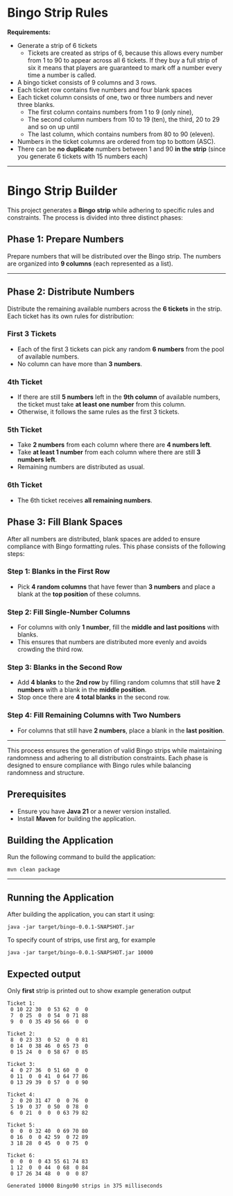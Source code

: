 # **Bingo Strip Rules**
**Requirements:**

* Generate a strip of 6 tickets
   - Tickets are created as strips of 6, because this allows every number from 1 to 90 to appear across all 6 tickets. If they buy a full strip of six it means that players are guaranteed to mark off a number every time a number is called.
* A bingo ticket consists of 9 columns and 3 rows.
* Each ticket row contains five numbers and four blank spaces
* Each ticket column consists of one, two or three numbers and never three blanks.
   - The first column contains numbers from 1 to 9 (only nine),
   - The second column numbers from 10 to 19 (ten), the third, 20 to 29 and so on up until
   - The last column, which contains numbers from 80 to 90 (eleven).
* Numbers in the ticket columns are ordered from top to bottom (ASC).
* There can be **no duplicate** numbers between 1 and 90 **in the strip** (since you generate 6 tickets with 15 numbers each)
---

# Bingo Strip Builder

This project generates a **Bingo strip** while adhering to specific rules and constraints. The process is divided into three distinct phases:



## **Phase 1: Prepare Numbers**

Prepare numbers that will be distributed over the Bingo strip. The numbers are organized into **9 columns** (each represented as a list).

---

## **Phase 2: Distribute Numbers**

Distribute the remaining available numbers across the **6 tickets** in the strip. Each ticket has its own rules for distribution:

### **First 3 Tickets**
- Each of the first 3 tickets can pick any random **6 numbers** from the pool of available numbers.
- No column can have more than **3 numbers**.

### **4th Ticket**
- If there are still **5 numbers** left in the **9th column** of available numbers, the ticket must take **at least one number** from this column.
- Otherwise, it follows the same rules as the first 3 tickets.

### **5th Ticket**
- Take **2 numbers** from each column where there are **4 numbers left**.
- Take **at least 1 number** from each column where there are still **3 numbers left**.
- Remaining numbers are distributed as usual.

### **6th Ticket**
- The 6th ticket receives **all remaining numbers**.


## **Phase 3: Fill Blank Spaces**

After all numbers are distributed, blank spaces are added to ensure compliance with Bingo formatting rules. This phase consists of the following steps:

### **Step 1: Blanks in the First Row**
- Pick **4 random columns** that have fewer than **3 numbers** and place a blank at the **top position** of these columns.

### **Step 2: Fill Single-Number Columns**
- For columns with only **1 number**, fill the **middle and last positions** with blanks.
- This ensures that numbers are distributed more evenly and avoids crowding the third row.

### **Step 3: Blanks in the Second Row**
- Add **4 blanks** to the **2nd row** by filling random columns that still have **2 numbers** with a blank in the **middle position**.
- Stop once there are **4 total blanks** in the second row.

### **Step 4: Fill Remaining Columns with Two Numbers**
- For columns that still have **2 numbers**, place a blank in the **last position**.

---

This process ensures the generation of valid Bingo strips while maintaining randomness and adhering to all distribution constraints. Each phase is designed to ensure compliance with Bingo rules while balancing randomness and structure.

## Prerequisites
- Ensure you have **Java 21** or a newer version installed.
- Install **Maven** for building the application.

## Building the Application
Run the following command to build the application:
```
mvn clean package
```

--- 
## Running the Application
After building the application, you can start it using:

```
java -jar target/bingo-0.0.1-SNAPSHOT.jar 
```

To specify count of strips, use first arg, for example
```
java -jar target/bingo-0.0.1-SNAPSHOT.jar 10000
```

## Expected output
Only **first** strip is printed out to show example generation output
```
Ticket 1:
 0 10 22 30  0 53 62  0  0
 7  0 25  0  0 54  0 71 88
 9  0  0 35 49 56 66  0  0

Ticket 2:
 8  0 23 33  0 52  0  0 81
 0 14  0 38 46  0 65 73  0
 0 15 24  0  0 58 67  0 85

Ticket 3:
 4  0 27 36  0 51 60  0  0
 0 11  0  0 41  0 64 77 86
 0 13 29 39  0 57  0  0 90

Ticket 4:
 2  0 20 31 47  0  0 76  0
 5 19  0 37  0 50  0 78  0
 6  0 21  0  0  0 63 79 82

Ticket 5:
 0  0  0 32 40  0 69 70 80
 0 16  0  0 42 59  0 72 89
 3 18 28  0 45  0  0 75  0

Ticket 6:
 0  0  0  0 43 55 61 74 83
 1 12  0  0 44  0 68  0 84
 0 17 26 34 48  0  0  0 87

Generated 10000 Bingo90 strips in 375 milliseconds
```